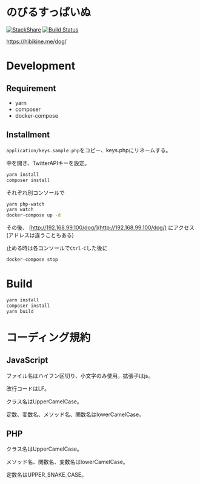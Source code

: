 # のびるすっぱいぬ

[![StackShare](https://img.shields.io/badge/tech-stack-0690fa.svg?style=flat)](https://stackshare.io/HibikineKage/dog) [![Build Status](https://travis-ci.org/HibikineKage/dog.svg?branch=master)](https://travis-ci.org/HibikineKage/dog)

https://hibikine.me/dog/

# Development

## Requirement
* yarn
* composer
* docker-compose

## Installment

`application/keys.sample.php`をコピー、keys.phpにリネームする。

中を開き、TwitterAPIキーを設定。

```bash
yarn install
composer install
```

それぞれ別コンソールで

```bash
yarn php-watch
yarn watch
docker-compose up -d
```

その後、 [http://192.168.99.100/dog/](http://192.168.99.100/dog/) にアクセス(アドレスは違うこともある)

止める時は各コンソールで`Ctrl-C`した後に

```bash
docker-compose stop
```

# Build

```bash
yarn install
composer install
yarn build
```

# コーディング規約

## JavaScript

ファイル名はハイフン区切り、小文字のみ使用。拡張子はjs。

改行コードはLF。

クラス名はUpperCamelCase。

定数、変数名、メソッド名、関数名はlowerCamelCase。

## PHP

クラス名はUpperCamelCase。

メソッド名、関数名、変数名はlowerCamelCase。

定数名はUPPER_SNAKE_CASE。

